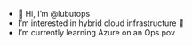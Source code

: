 - 👋 Hi, I’m @lubutops
- I’m interested in hybrid cloud infrastructure 👀 
- I’m currently learning Azure on an Ops pov

<!---
lubutops/lubutops is a ✨ special ✨ repository because its `README.md` (this file) appears on your GitHub profile.
You can click the Preview link to take a look at your changes.
--->
